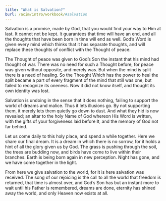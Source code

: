 ```yaml
---
title: "What is Salvation?"
burl: /acim/intro/workbook/#salvation
---
```


Salvation is a promise, made by God, that you would find your way to Him
at last. It cannot not be kept. It guarantees that time will have an
end, and all the thoughts that have been born in time will end as well.
God’s Word is given every mind which thinks that it has separate
thoughts, and will replace these thoughts of conflict with the Thought
of peace.

The Thought of peace was given to God’s Son the instant that his mind
had thought of war. There was no need for such a Thought before, for
peace was given without opposite, and merely was. But when the mind is
split there is a need of healing. So the Thought Which has the power to
heal the split became a part of every fragment of the mind that still
was one, but failed to recognize its oneness. Now it did not know
itself, and thought its own identity was lost.

Salvation is undoing in the sense that it does nothing, failing to
support the world of dreams and malice. Thus it lets illusions go. By
not supporting them, it merely lets them quietly go down to dust. And
what they hid is now revealed; an altar to the holy Name of God whereon
His Word is written, with the gifts of your forgiveness laid before It,
and the memory of God not far behind.

Let us come daily to this holy place, and spend a while together. Here
we share our final dream. It is a dream in which there is no sorrow, for
it holds a hint of all the glory given us by God. The grass is pushing
through the soil, the trees are budding now, and birds have come to live
within their branches. Earth is being born again in new perception.
Night has gone, and we have come together in the light.

From here we give salvation to the world, for it is here salvation was
received. The song of our rejoicing is the call to all the world that
freedom is returned, that time is almost over, and God’s Son has but an
instant more to wait until his Father is remembered, dreams are done,
eternity has shined away the world, and only Heaven now exists at all.

